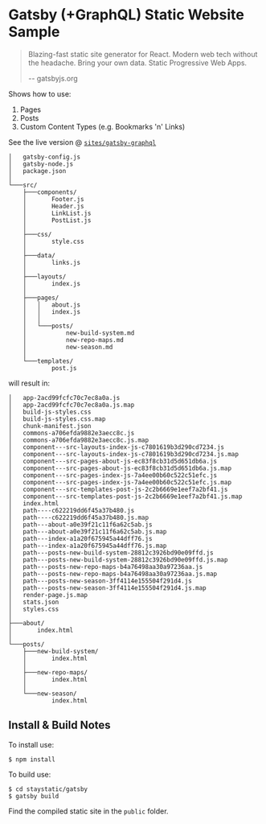 # Gatsby (+GraphQL) Static Website Sample

> Blazing-fast static site generator for React.
> Modern web tech without the headache.
> Bring your own data.
> Static Progressive Web Apps.
>
> -- gatsbyjs.org



Shows how to use:

1. Pages
2. Posts
3. Custom Content Types (e.g. Bookmarks 'n' Links)

See the live version @ [`sites/gatsby-graphql`](http://staystatic.github.io/sites/gatsby-graphql)

```
│   gatsby-config.js
│   gatsby-node.js
│   package.json
│
└───src/
    ├───components/
    │       Footer.js
    │       Header.js
    │       LinkList.js
    │       PostList.js
    │
    ├───css/
    │       style.css
    │
    ├───data/
    │       links.js
    │
    ├───layouts/
    │       index.js
    │
    ├───pages/
    │   │   about.js
    │   │   index.js
    │   │
    │   └───posts/
    │           new-build-system.md
    │           new-repo-maps.md
    │           new-season.md
    │
    └───templates/
            post.js
```

will result in:

```
│   app-2acd99fcfc70c7ec8a0a.js
│   app-2acd99fcfc70c7ec8a0a.js.map
│   build-js-styles.css
│   build-js-styles.css.map
│   chunk-manifest.json
│   commons-a706efda9882e3aecc8c.js
│   commons-a706efda9882e3aecc8c.js.map
│   component---src-layouts-index-js-c7801619b3d290cd7234.js
│   component---src-layouts-index-js-c7801619b3d290cd7234.js.map
│   component---src-pages-about-js-ec83f8cb31d5d651db6a.js
│   component---src-pages-about-js-ec83f8cb31d5d651db6a.js.map
│   component---src-pages-index-js-7a4ee00b60c522c51efc.js
│   component---src-pages-index-js-7a4ee00b60c522c51efc.js.map
│   component---src-templates-post-js-2c2b6669e1eef7a2bf41.js
│   component---src-templates-post-js-2c2b6669e1eef7a2bf41.js.map
│   index.html
│   path----c622219dd6f45a37b480.js
│   path----c622219dd6f45a37b480.js.map
│   path---about-a0e39f21c11f6a62c5ab.js
│   path---about-a0e39f21c11f6a62c5ab.js.map
│   path---index-a1a20f675945a44dff76.js
│   path---index-a1a20f675945a44dff76.js.map
│   path---posts-new-build-system-28812c3926bd90e09ffd.js
│   path---posts-new-build-system-28812c3926bd90e09ffd.js.map
│   path---posts-new-repo-maps-b4a76498aa30a97236aa.js
│   path---posts-new-repo-maps-b4a76498aa30a97236aa.js.map
│   path---posts-new-season-3ff4114e155504f291d4.js
│   path---posts-new-season-3ff4114e155504f291d4.js.map
│   render-page.js.map
│   stats.json
│   styles.css
│
├───about/
│       index.html
│
└───posts/
    ├───new-build-system/
    │       index.html
    │
    ├───new-repo-maps/
    │       index.html
    │
    └───new-season/
            index.html
```


## Install & Build Notes

To install use:

```
$ npm install
```

To build use:

```
$ cd staystatic/gatsby
$ gatsby build
```

Find the compiled static site in the `public` folder.
